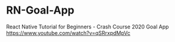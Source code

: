 # RN-Goal-App
React Native Tutorial for Beginners - Crash Course 2020 Goal App https://www.youtube.com/watch?v=qSRrxpdMpVc
